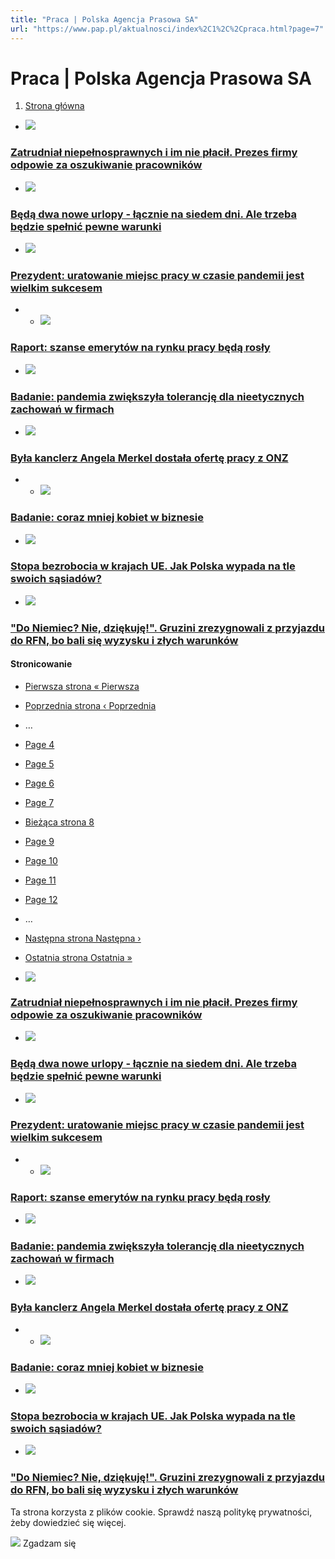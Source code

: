 ```yaml
---
title: "Praca | Polska Agencja Prasowa SA"
url: "https://www.pap.pl/aktualnosci/index%2C1%2C%2Cpraca.html?page=7"
---
```


# Praca | Polska Agencja Prasowa SA





















1. [Strona główna](/)




































* [![](/sites/default/files/styles/main_image/public/202202/pap_20140102_070.jpg?h=4904827e&itok=1ELbw88u)](/aktualnosci/news%2C1078891%2Czatrudnial-niepelnosprawnych-i-im-nie-placil-prezes-firmy-odpowie-za)


### [Zatrudniał niepełnosprawnych i im nie płacił. Prezes firmy odpowie za oszukiwanie pracowników](/aktualnosci/news%2C1078891%2Czatrudnial-niepelnosprawnych-i-im-nie-placil-prezes-firmy-odpowie-za)
* [![](/sites/default/files/styles/main_image/public/202202/pap_20211225_0H6.jpg?h=3b3a186a&itok=lA5bK3oE)](/aktualnosci/news%2C1073386%2Cbeda-dwa-nowe-urlopy-lacznie-na-siedem-dni-ale-trzeba-bedzie-spelnic-pewne)


### [Będą dwa nowe urlopy \- łącznie na siedem dni. Ale trzeba będzie spełnić pewne warunki](/aktualnosci/news%2C1073386%2Cbeda-dwa-nowe-urlopy-lacznie-na-siedem-dni-ale-trzeba-bedzie-spelnic-pewne)
* [![](/sites/default/files/styles/main_image/public/202202/pap_20220201_0OG.jpg?h=a8e9f3d8&itok=ZewwYNs4)](/aktualnosci/news%2C1067585%2Cprezydent-uratowanie-miejsc-pracy-w-czasie-pandemii-jest-wielkim-sukcesem)


### [Prezydent: uratowanie miejsc pracy w czasie pandemii jest wielkim sukcesem](/aktualnosci/news%2C1067585%2Cprezydent-uratowanie-miejsc-pracy-w-czasie-pandemii-jest-wielkim-sukcesem)
* * [![](/sites/default/files/styles/main_image/public/202201/pap_20210118_2FC.jpg?h=a4f2244b&itok=duptNp2D)](/aktualnosci/news%2C1056929%2Craport-szanse-emerytow-na-rynku-pracy-beda-rosly.html)


### [Raport: szanse emerytów na rynku pracy będą rosły](/aktualnosci/news%2C1056929%2Craport-szanse-emerytow-na-rynku-pracy-beda-rosly.html)
* [![](/sites/default/files/styles/main_image/public/202201/pap_20090526_0HK.jpg?h=6151c51c&itok=M0ab594S)](/aktualnosci/news%2C1055810%2Cbadanie-pandemia-zwiekszyla-tolerancje-dla-nieetycznych-zachowan-w-firmach)


### [Badanie: pandemia zwiększyła tolerancję dla nieetycznych zachowań w firmach](/aktualnosci/news%2C1055810%2Cbadanie-pandemia-zwiekszyla-tolerancje-dla-nieetycznych-zachowan-w-firmach)
* [![](/sites/default/files/styles/main_image/public/202201/pap_20211202_15I_0.jpg?itok=aS_5Z1sl)](/aktualnosci/news%2C1055789%2Cbyla-kanclerz-angela-merkel-dostala-oferte-pracy-z-onz.html)


### [Była kanclerz Angela Merkel dostała ofertę pracy z ONZ](/aktualnosci/news%2C1055789%2Cbyla-kanclerz-angela-merkel-dostala-oferte-pracy-z-onz.html)
* * [![](/sites/default/files/styles/main_image/public/202201/pap_20170908_2SU%281%29.jpg?h=0ef7545a&itok=8haOLEgh)](/aktualnosci/news%2C1054432%2Cbadanie-coraz-mniej-kobiet-w-biznesie.html)


### [Badanie: coraz mniej kobiet w biznesie](/aktualnosci/news%2C1054432%2Cbadanie-coraz-mniej-kobiet-w-biznesie.html)
* [![](/sites/default/files/styles/main_image/public/202201/pap_20140102_06S.jpg?h=c6f809d2&itok=iWYClSEU)](/aktualnosci/news%2C1047528%2Cstopa-bezrobocia-w-krajach-ue-jak-polska-wypada-na-tle-swoich-sasiadow)


### [Stopa bezrobocia w krajach UE. Jak Polska wypada na tle swoich sąsiadów?](/aktualnosci/news%2C1047528%2Cstopa-bezrobocia-w-krajach-ue-jak-polska-wypada-na-tle-swoich-sasiadow)
* [![](/sites/default/files/styles/main_image/public/202201/pap_20200523_1U5%281%29.jpg?h=fa130036&itok=ZmSyy_Cb)](/aktualnosci/news%2C1046116%2Cdo-niemiec-nie-dziekuje-gruzini-zrezygnowali-z-przyjazdu-do-rfn-bo-bali)


### ["Do Niemiec? Nie, dziękuję!". Gruzini zrezygnowali z przyjazdu do RFN, bo bali się wyzysku i złych warunków](/aktualnosci/news%2C1046116%2Cdo-niemiec-nie-dziekuje-gruzini-zrezygnowali-z-przyjazdu-do-rfn-bo-bali)





#### Stronicowanie


* [Pierwsza strona
« Pierwsza](?page=0 "Przejdź do pierwszej strony")
* [Poprzednia strona
‹ Poprzednia](?page=6 "Przejdź do poprzedniej strony")
* …
* [Page
 4](?page=3 "Go to page 4")
* [Page
 5](?page=4 "Go to page 5")
* [Page
 6](?page=5 "Go to page 6")
* [Page
 7](?page=6 "Go to page 7")
* [Bieżąca strona
 8](?page=7 "Bieżąca strona")
* [Page
 9](?page=8 "Go to page 9")
* [Page
 10](?page=9 "Go to page 10")
* [Page
 11](?page=10 "Go to page 11")
* [Page
 12](?page=11 "Go to page 12")
* …
* [Następna strona
Następna ›](?page=8 "Przejdź do następnej strony")
* [Ostatnia strona
Ostatnia »](?page=29 "Przejdź do ostatniej strony")









* [![](/sites/default/files/styles/main_image/public/202202/pap_20140102_070.jpg?h=4904827e&itok=1ELbw88u)](/aktualnosci/news%2C1078891%2Czatrudnial-niepelnosprawnych-i-im-nie-placil-prezes-firmy-odpowie-za)


### [Zatrudniał niepełnosprawnych i im nie płacił. Prezes firmy odpowie za oszukiwanie pracowników](/aktualnosci/news%2C1078891%2Czatrudnial-niepelnosprawnych-i-im-nie-placil-prezes-firmy-odpowie-za)
* [![](/sites/default/files/styles/main_image/public/202202/pap_20211225_0H6.jpg?h=3b3a186a&itok=lA5bK3oE)](/aktualnosci/news%2C1073386%2Cbeda-dwa-nowe-urlopy-lacznie-na-siedem-dni-ale-trzeba-bedzie-spelnic-pewne)


### [Będą dwa nowe urlopy \- łącznie na siedem dni. Ale trzeba będzie spełnić pewne warunki](/aktualnosci/news%2C1073386%2Cbeda-dwa-nowe-urlopy-lacznie-na-siedem-dni-ale-trzeba-bedzie-spelnic-pewne)
* [![](/sites/default/files/styles/main_image/public/202202/pap_20220201_0OG.jpg?h=a8e9f3d8&itok=ZewwYNs4)](/aktualnosci/news%2C1067585%2Cprezydent-uratowanie-miejsc-pracy-w-czasie-pandemii-jest-wielkim-sukcesem)


### [Prezydent: uratowanie miejsc pracy w czasie pandemii jest wielkim sukcesem](/aktualnosci/news%2C1067585%2Cprezydent-uratowanie-miejsc-pracy-w-czasie-pandemii-jest-wielkim-sukcesem)
* * [![](/sites/default/files/styles/main_image/public/202201/pap_20210118_2FC.jpg?h=a4f2244b&itok=duptNp2D)](/aktualnosci/news%2C1056929%2Craport-szanse-emerytow-na-rynku-pracy-beda-rosly.html)


### [Raport: szanse emerytów na rynku pracy będą rosły](/aktualnosci/news%2C1056929%2Craport-szanse-emerytow-na-rynku-pracy-beda-rosly.html)
* [![](/sites/default/files/styles/main_image/public/202201/pap_20090526_0HK.jpg?h=6151c51c&itok=M0ab594S)](/aktualnosci/news%2C1055810%2Cbadanie-pandemia-zwiekszyla-tolerancje-dla-nieetycznych-zachowan-w-firmach)


### [Badanie: pandemia zwiększyła tolerancję dla nieetycznych zachowań w firmach](/aktualnosci/news%2C1055810%2Cbadanie-pandemia-zwiekszyla-tolerancje-dla-nieetycznych-zachowan-w-firmach)
* [![](/sites/default/files/styles/main_image/public/202201/pap_20211202_15I_0.jpg?itok=aS_5Z1sl)](/aktualnosci/news%2C1055789%2Cbyla-kanclerz-angela-merkel-dostala-oferte-pracy-z-onz.html)


### [Była kanclerz Angela Merkel dostała ofertę pracy z ONZ](/aktualnosci/news%2C1055789%2Cbyla-kanclerz-angela-merkel-dostala-oferte-pracy-z-onz.html)
* * [![](/sites/default/files/styles/main_image/public/202201/pap_20170908_2SU%281%29.jpg?h=0ef7545a&itok=8haOLEgh)](/aktualnosci/news%2C1054432%2Cbadanie-coraz-mniej-kobiet-w-biznesie.html)


### [Badanie: coraz mniej kobiet w biznesie](/aktualnosci/news%2C1054432%2Cbadanie-coraz-mniej-kobiet-w-biznesie.html)
* [![](/sites/default/files/styles/main_image/public/202201/pap_20140102_06S.jpg?h=c6f809d2&itok=iWYClSEU)](/aktualnosci/news%2C1047528%2Cstopa-bezrobocia-w-krajach-ue-jak-polska-wypada-na-tle-swoich-sasiadow)


### [Stopa bezrobocia w krajach UE. Jak Polska wypada na tle swoich sąsiadów?](/aktualnosci/news%2C1047528%2Cstopa-bezrobocia-w-krajach-ue-jak-polska-wypada-na-tle-swoich-sasiadow)
* [![](/sites/default/files/styles/main_image/public/202201/pap_20200523_1U5%281%29.jpg?h=fa130036&itok=ZmSyy_Cb)](/aktualnosci/news%2C1046116%2Cdo-niemiec-nie-dziekuje-gruzini-zrezygnowali-z-przyjazdu-do-rfn-bo-bali)


### ["Do Niemiec? Nie, dziękuję!". Gruzini zrezygnowali z przyjazdu do RFN, bo bali się wyzysku i złych warunków](/aktualnosci/news%2C1046116%2Cdo-niemiec-nie-dziekuje-gruzini-zrezygnowali-z-przyjazdu-do-rfn-bo-bali)




 Ta strona korzysta z plików cookie. Sprawdź naszą politykę prywatności, żeby dowiedzieć się więcej.
 

![](/themes/pap/assets/images/ok.png) Zgadzam się
 






